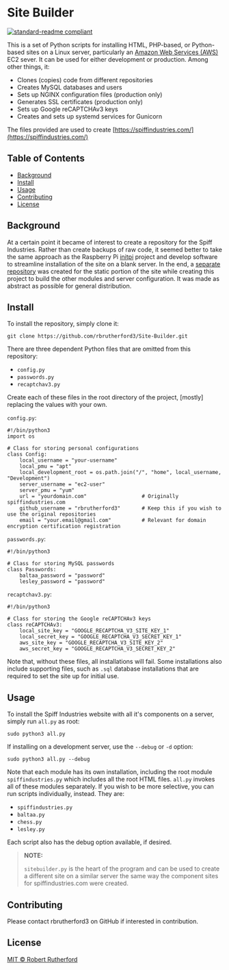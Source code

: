 # Site Builder

[![standard-readme compliant](https://img.shields.io/badge/readme%20style-standard-brightgreen.svg?style=flat-square)](https://github.com/RichardLitt/standard-readme)

This is a set of Python scripts for installing HTML, PHP-based, or Python-based sites on a Linux server, particularly an [Amazon Web Services (AWS)](https://aws.amazon.com/) EC2 sever.  It can be used for either development or production.  Among other things, it:

- Clones (copies) code from different repositories
- Creates MySQL databases and users
- Sets up NGINX configuration files (production only)
- Generates SSL certificates (production only)
- Sets up Google reCAPTCHAv3 keys
- Creates and sets up systemd services for Gunicorn

The files provided are used to create [https://spiffindustries.com/](https://spiffindustries.com/)

## Table of Contents

- [Background](#background)
- [Install](#install)
- [Usage](#usage)
- [Contributing](#contributing)
- [License](#license)

## Background

At a certain point it became of interest to create a repository for the Spiff Industries.  Rather than create backups of raw code, it seemed better to take the same approach as the Raspberry Pi [initpi](https://github.com/rbrutherford3/initpi) project and develop software to streamline installation of the site on a blank server.  In the end, a [separate repository](https://github.com/rbrutherford3/Spiff-Industries-Website.git) was created for the static portion of the site while creating this project to build the other modules and server configuration.  It was made as abstract as possible for general distribution. 

## Install

To install the repository, simply clone it:

```
git clone https://github.com/rbrutherford3/Site-Builder.git
```

There are three dependent Python files that are omitted from this repository:

- `config.py`
- `passwords.py`
- `recaptchav3.py`

Create each of these files in the root directory of the project, [mostly] replacing the values with your own.

`config.py`:
```
#!/bin/python3
import os

# Class for storing personal configurations
class Config:
    local_username = "your-username"
    local_pmu = "apt"
    local_development_root = os.path.join("/", "home", local_username, "Development")
    server_username = "ec2-user"
    server_pmu = "yum"
    url = "yourdomain.com"                  # Originally spiffindustries.com
    github_username = "rbrutherford3"       # Keep this if you wish to use the original repositories
    email = "your.email@gmail.com"          # Relevant for domain encryption certification registration
```

`passwords.py`:

```
#!/bin/python3

# Class for storing MySQL passwords
class Passwords:
    baltaa_password = "password"
    lesley_password = "password"
```

`recaptchav3.py`:

```
#!/bin/python3

# Class for storing the Google reCAPTCHAv3 keys
class reCAPTCHAv3:
    local_site_key = "GOOGLE_RECAPTCHA_V3_SITE_KEY_1"
    local_secret_key = "GOOGLE_RECAPTCHA_V3_SECRET_KEY_1"
    aws_site_key = "GOOGLE_RECAPTCHA_V3_SITE_KEY_2"
    aws_secret_key = "GOOGLE_RECAPTCHA_V3_SECRET_KEY_2"
```

Note that, without these files, all installations will fail.  Some installations also include supporting files, such as `.sql` database installations that are required to set the site up for initial use.

## Usage

To install the Spiff Industries website with all it's components on a server, simply run `all.py` as root:
```
sudo python3 all.py
```
If installing on a development server, use the `--debug` or `-d` option:
```
sudo python3 all.py --debug
```
Note that each module has its own installation, including the root module `spiffindustries.py` which includes all the root HTML files.  `all.py` invokes all of these modules separately.  If you wish to be more selective, you can run scripts individually, instead.  They are:

- `spiffindustries.py`
- `baltaa.py`
- `chess.py`
- `lesley.py`

Each script also has the debug option available, if desired.

> **NOTE:** 
>
>`sitebuilder.py` is the heart of the program and can be used to create a different site on a similar server the same way the component sites for spiffindustries.com were created.

## Contributing

Please contact rbrutherford3 on GitHub if interested in contribution.

## License

[MIT © Robert Rutherford](../LICENSE)
